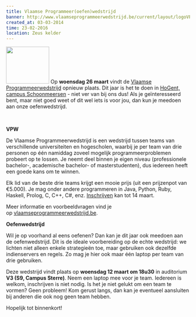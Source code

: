 ```yaml
---
title: Vlaamse Programmeer(oefen)wedstrijd
banner: http://www.vlaamseprogrammeerwedstrijd.be/current/layout/logoVPW2014.jpg
created_at: 03-03-2014
time: 23-02-2016
location: Zeus kelder
---
```


<img class="alignleft size-full wp-image-662" alt="" src="http://www.vlaamseprogrammeerwedstrijd.be/current/layout/logoVPW2014.jpg" width="118" height="101" /> Op <b>woensdag 26 maart</b> vindt de <a href="https://www.vlaamseprogrammeerwedstrijd.be/">Vlaamse Programmeerwedstrijd</a> opnieuw plaats. Dit jaar is het te doen in <a href="https://goo.gl/maps/Iuti9">HoGent, campus Schoonmeersen</a> - niet ver van bij ons dus! Als je geïnteresseerd bent, maar niet goed weet of dit wel iets is voor jou, dan kun je meedoen aan onze oefenwedstrijd.

&nbsp;

<b>VPW</b>

De Vlaamse Programmeerwedstrijd is een wedstrijd tussen teams van verschillende universiteiten en hogescholen, waarbij je per team van drie personen op één namiddag zoveel mogelijk programmeerproblemen probeert op te lossen. Je neemt deel binnen je eigen niveau (professionele bachelor-, academische bachelor- of masterstudenten), dus iedereen heeft een goede kans om te winnen.

Elk lid van de beste drie teams krijgt een mooie prijs (uit een prijzenpot van €5.000). Je mag onder andere programmeren in Java, Python, Ruby, Haskell, Prolog, C, C++, C#, enz. <a href="http://www.vlaamseprogrammeerwedstrijd.be/current/inschrijven_wachtlijst.php">Inschrijven</a> kan tot 14 maart.

Meer informatie en voorbeeldvragen vind je op <a href="https://www.vlaamseprogrammeerwedstrijd.be/">vlaamseprogrammeerwedstrijd.be</a>.

<b>Oefenwedstrijd</b>

Wil je op voorhand al eens oefenen? Dan kan je dit jaar ook meedoen aan de oefenwedstrijd. Dit is de ideale voorbereiding op de echte wedstrijd: we lichten niet alleen enkele strategieën toe, maar gebruiken ook dezelfde indienservers en regels. Zo mag je hier ook maar één laptop per team van drie gebruiken.

Deze wedstrijd vindt plaats op <b>woensdag 12 maart om 18u30</b> in auditorium <b>V3 (S9, Campus Sterre)</b>. Neem een laptop mee voor je team. Iedereen is welkom, inschrijven is niet nodig. Is het je niet gelukt om een team te vormen? Geen probleem! Kom gerust langs, dan kan je eventueel aansluiten bij anderen die ook nog geen team hebben.

Hopelijk tot binnenkort!